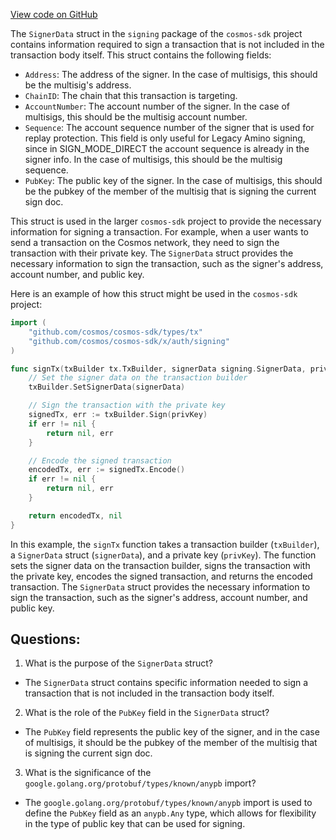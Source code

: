 [View code on GitHub](https://github.com/cosmos/cosmos-sdk/blob/main/x/tx/signing/signer_data.go)

The `SignerData` struct in the `signing` package of the `cosmos-sdk` project contains information required to sign a transaction that is not included in the transaction body itself. This struct contains the following fields:

- `Address`: The address of the signer. In the case of multisigs, this should be the multisig's address.
- `ChainID`: The chain that this transaction is targeting.
- `AccountNumber`: The account number of the signer. In the case of multisigs, this should be the multisig account number.
- `Sequence`: The account sequence number of the signer that is used for replay protection. This field is only useful for Legacy Amino signing, since in SIGN_MODE_DIRECT the account sequence is already in the signer info. In the case of multisigs, this should be the multisig sequence.
- `PubKey`: The public key of the signer. In the case of multisigs, this should be the pubkey of the member of the multisig that is signing the current sign doc.

This struct is used in the larger `cosmos-sdk` project to provide the necessary information for signing a transaction. For example, when a user wants to send a transaction on the Cosmos network, they need to sign the transaction with their private key. The `SignerData` struct provides the necessary information to sign the transaction, such as the signer's address, account number, and public key. 

Here is an example of how this struct might be used in the `cosmos-sdk` project:

```go
import (
    "github.com/cosmos/cosmos-sdk/types/tx"
    "github.com/cosmos/cosmos-sdk/x/auth/signing"
)

func signTx(txBuilder tx.TxBuilder, signerData signing.SignerData, privKey crypto.PrivKey) ([]byte, error) {
    // Set the signer data on the transaction builder
    txBuilder.SetSignerData(signerData)

    // Sign the transaction with the private key
    signedTx, err := txBuilder.Sign(privKey)
    if err != nil {
        return nil, err
    }

    // Encode the signed transaction
    encodedTx, err := signedTx.Encode()
    if err != nil {
        return nil, err
    }

    return encodedTx, nil
}
```

In this example, the `signTx` function takes a transaction builder (`txBuilder`), a `SignerData` struct (`signerData`), and a private key (`privKey`). The function sets the signer data on the transaction builder, signs the transaction with the private key, encodes the signed transaction, and returns the encoded transaction. The `SignerData` struct provides the necessary information to sign the transaction, such as the signer's address, account number, and public key.
## Questions: 
 1. What is the purpose of the `SignerData` struct?
- The `SignerData` struct contains specific information needed to sign a transaction that is not included in the transaction body itself.

2. What is the role of the `PubKey` field in the `SignerData` struct?
- The `PubKey` field represents the public key of the signer, and in the case of multisigs, it should be the pubkey of the member of the multisig that is signing the current sign doc.

3. What is the significance of the `google.golang.org/protobuf/types/known/anypb` import?
- The `google.golang.org/protobuf/types/known/anypb` import is used to define the `PubKey` field as an `anypb.Any` type, which allows for flexibility in the type of public key that can be used for signing.